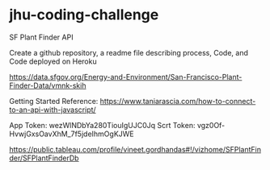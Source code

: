 # jhu-coding-challenge
SF Plant Finder API

Create a github repository, a readme file describing process, Code, and Code deployed on Heroku

https://data.sfgov.org/Energy-and-Environment/San-Francisco-Plant-Finder-Data/vmnk-skih

Getting Started Reference:
https://www.taniarascia.com/how-to-connect-to-an-api-with-javascript/

App Token: wezWlNDbYa280TiouIgUJC0Jq
Scrt Token: vgz0Of-HvwjGxsOavXhM_7f5jdeIhmOgKJWE
 
https://public.tableau.com/profile/vineet.gordhandas#!/vizhome/SFPlantFinder/SFPlantFinderDb
